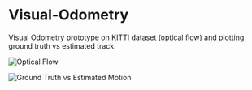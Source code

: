 # Visual-Odometry
Visual Odometry prototype on KITTI dataset (optical flow)  and plotting ground truth vs estimated track


![Optical Flow](https://github.com/dhaval491/Visual-Odometry/blob/main/Visual_Odo.gif)


![Ground Truth vs Estimated Motion](https://github.com/dhaval491/Visual-Odometry/blob/main/RMS_graph.png)





